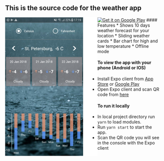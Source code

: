 ## This is the source code for the weather app

<img align="left" src="screenshot.jpg" height="450px">
<a href='https://play.google.com/store/apps/details?id=com.slavalu.weather&pcampaignid=MKT-Other-global-all-co-prtnr-py-PartBadge-Mar2515-1'><img alt='Get it on Google Play' width='200' src='https://play.google.com/intl/en_us/badges/images/generic/en_badge_web_generic.png'/></a>
#### Features
* Shows 10 days weather forecast for your location
* Sliding weather cards
* Bar chart for high and low temperature
* Offline mode

#### To view the app with your phone (Android or IOS) 
* Install Expo client from [App Store](https://itunes.apple.com/app/apple-store/id982107779?ct=www&mt=8)
 or [Google Play](https://play.google.com/store/apps/details?id=host.exp.exponent&referrer=www)
* Open Expo client and scan QR code from [here](https://expo.io/@slava-lu/weather)  


#### To run it locally
* In local project directory run `yarn` to load modules.
* Run `yarn start` to start the app.
* Scan the QR code you will see in the console with the Expo client
